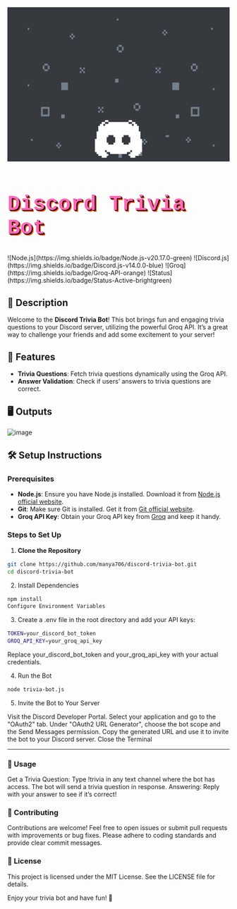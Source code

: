 <div align="center" style="margin-bottom:30px;">
  <img style="width:1000px; height:350px;" src="https://github.com/manya706/discord-trivia-bot/blob/main/discord2.gif" alt="Discord Loading Animation" />
</div>

<h1 style="font-family: 'Courier New', Courier, monospace; font-size: 48px; color: #ff69b4; text-shadow: 2px 2px 0px #000000, 4px 4px 0px #ff4500;">
  Discord Trivia Bot
</h1>
![Node.js](https://img.shields.io/badge/Node.js-v20.17.0-green)
![Discord.js](https://img.shields.io/badge/Discord.js-v14.0.0-blue)
![Groq](https://img.shields.io/badge/Groq-API-orange)
![Status](https://img.shields.io/badge/Status-Active-brightgreen)



## 📜 Description

Welcome to the **Discord Trivia Bot**! This bot brings fun and engaging trivia questions to your Discord server, utilizing the powerful Groq API. It’s a great way to challenge your friends and add some excitement to your server!

## 🚀 Features

- **Trivia Questions**: Fetch trivia questions dynamically using the Groq API.
- **Answer Validation**: Check if users’ answers to trivia questions are correct.

## 🖥️ Outputs

 ![image](https://github.com/user-attachments/assets/cdc67b01-a3db-4235-be5b-baa7a5ec2e49)



## 🛠️ Setup Instructions

### Prerequisites

- **Node.js**: Ensure you have Node.js installed. Download it from [Node.js official website](https://nodejs.org/).
- **Git**: Make sure Git is installed. Get it from [Git official website](https://git-scm.com/).
- **Groq API Key**: Obtain your Groq API key from [Groq](https://groq.ai) and keep it handy.

### Steps to Set Up

1. **Clone the Repository**

 ```bash
 git clone https://github.com/manya706/discord-trivia-bot.git
 cd discord-trivia-bot
```
2. Install Dependencies

  ```bash
  npm install
  Configure Environment Variables
  ```
3. Create a .env file in the root directory and add your API keys:

  ```bash
  TOKEN=your_discord_bot_token
  GROQ_API_KEY=your_groq_api_key
```
Replace your_discord_bot_token and your_groq_api_key with your actual credentials.

4. Run the Bot

```bash
node trivia-bot.js
```
5. Invite the Bot to Your Server

Visit the Discord Developer Portal.
Select your application and go to the "OAuth2" tab.
Under "OAuth2 URL Generator", choose the bot scope and the Send Messages permission.
Copy the generated URL and use it to invite the bot to your Discord server.
Close the Terminal

---

### 📝 Usage
Get a Trivia Question: Type !trivia in any text channel where the bot has access. The bot will send a trivia question in response.
Answering: Reply with your answer to see if it’s correct!

### 🤝 Contributing
Contributions are welcome! Feel free to open issues or submit pull requests with improvements or bug fixes. Please adhere to coding standards and provide clear commit messages.


### 📜 License
This project is licensed under the MIT License. See the LICENSE file for details.

Enjoy your trivia bot and have fun! 🎉



